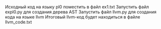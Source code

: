 Исходный код на языку pl0 поместить в файл ex1.txt
Запустить файл expl0.py для создания дерева AST
Запустить файл llvm.py для создания кода на языке llvm
Итоговый llvm-код будет находиться в файле llvm_code.txt
